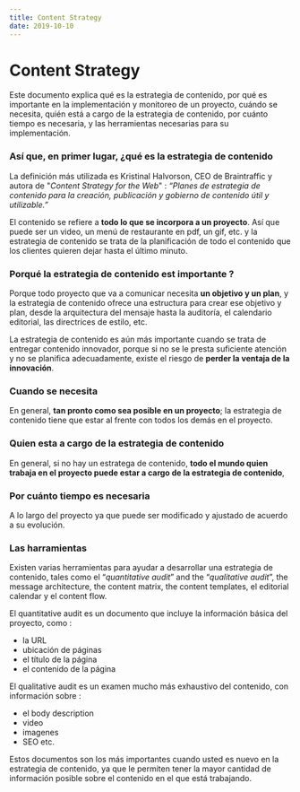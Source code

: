```yaml
---
title: Content Strategy
date: 2019-10-10
---
```


<h1> Content Strategy </h1>

Este documento explica qué es la estrategia de contenido, por qué es importante en la implementación y monitoreo de un proyecto, cuándo se necesita, quién está a cargo de la estrategia de contenido, por cuánto tiempo es necesaria, y las herramientas necesarias para su implementación.

<h3>Así que, en primer lugar, ¿qué es la estrategia de contenido</h3>

La definición más utilizada es Kristinal Halvorson, CEO de Braintraffic y autora de "*Content Strategy for the Web*"  : *“Planes de estrategia de contenido para la creación, publicación y gobierno de contenido útil y utilizable.”*

El contenido se refiere a **todo lo que se incorpora a un proyecto**. Así que puede ser un video, un menú de restaurante en pdf, un gif, etc. y la estrategia de contenido se trata de la planificación de todo el contenido que los clientes quieren dejar hasta el último minuto.

<h3>Porqué la estrategia de contenido est importante ?</h3>

Porque todo proyecto que va a comunicar necesita **un objetivo y un plan**, y la estrategia de contenido ofrece una estructura para crear ese objetivo y plan, desde la arquitectura del mensaje hasta la auditoría, el calendario editorial, las directrices de estilo, etc.

La estrategia de contenido es aún más importante cuando se trata de entregar contenido innovador, porque si no se le presta suficiente atención y no se planifica adecuadamente, existe el riesgo de **perder la ventaja de la innovación**.

<h3>Cuando se necesita</h3>

En general, **tan pronto como sea posible en un proyecto**; la estrategia de contenido tiene que estar al frente con todos los demás en el proyecto.

<h3>Quien esta a cargo de la estrategia de contenido</h3>

En general, si no hay un estratega de contenido, **todo el mundo quien trabaja en el proyecto puede estar a cargo de la estrategia de contenido**, 

<h3>Por cuánto tiempo es necesaria</h3>

A lo largo del proyecto ya que puede ser modificado y ajustado de acuerdo a su evolución.

<h3>Las harramientas</h3>

Existen varias herramientas para ayudar a desarrollar una estrategia de contenido, tales como el “*quantitative audit*” and the “*qualitative audit*”, the message architecture, the content matrix, the content templates, el editorial calendar y el content flow.

El quantitative audit es un documento que incluye la información básica del proyecto, como : 
- la URL
- ubicación de páginas
- el título de la página
- el contenido de la página

El qualitative audit es un examen mucho más exhaustivo del contenido, con información sobre :
- el body description
- video
- imagenes 
- SEO 
etc.

Estos documentos son los más importantes cuando usted es nuevo en la estrategia de contenido, ya que le permiten tener la mayor cantidad de información posible sobre el contenido en el que está trabajando.
